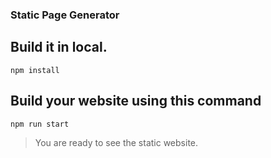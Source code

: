 ### Static Page Generator
## Build it in local. 

```
npm install 
```
## Build your website using this command

```
npm run start
```

>You are ready to see the static website.